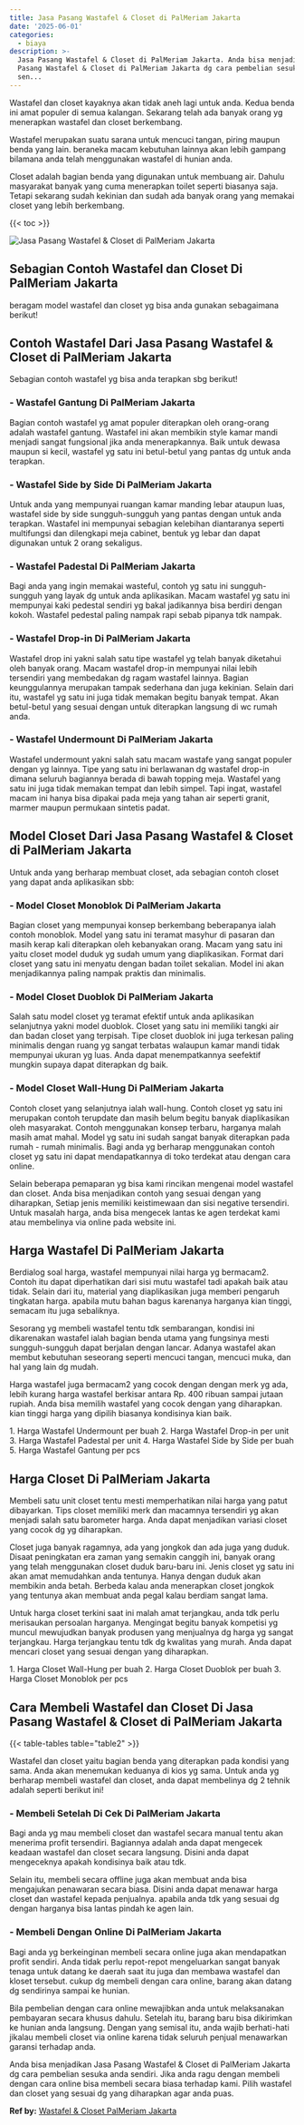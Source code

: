 ```yaml
---
title: Jasa Pasang Wastafel & Closet di PalMeriam Jakarta
date: '2025-06-01'
categories:
  - biaya
description: >-
  Jasa Pasang Wastafel & Closet di PalMeriam Jakarta. Anda bisa menjadikan Jasa
  Pasang Wastafel & Closet di PalMeriam Jakarta dg cara pembelian sesuka anda
  sen...
---
```


Wastafel dan closet kayaknya akan tidak aneh lagi untuk anda. Kedua benda ini amat populer di semua kalangan. Sekarang telah ada banyak orang yg menerapkan wastafel dan closet berkembang.

Wastafel merupakan suatu sarana untuk mencuci tangan, piring maupun benda yang lain. beraneka macam kebutuhan lainnya akan lebih gampang bilamana anda telah menggunakan wastafel di hunian anda.

Closet adalah bagian benda yang digunakan untuk membuang air. Dahulu masyarakat banyak yang cuma menerapkan toilet seperti biasanya saja. Tetapi sekarang sudah kekinian dan sudah ada banyak orang yang memakai closet yang lebih berkembang.

{{< toc >}}

![Jasa Pasang Wastafel & Closet di PalMeriam Jakarta](/images/wastafel-closet-murah41.png)

## Sebagian Contoh Wastafel dan Closet Di PalMeriam Jakarta

beragam model wastafel dan closet yg bisa anda gunakan sebagaimana berikut!

## Contoh Wastafel Dari Jasa Pasang Wastafel & Closet di PalMeriam Jakarta

Sebagian contoh wastafel yg bisa anda terapkan sbg berikut!

### \- Wastafel Gantung Di PalMeriam Jakarta

Bagian contoh wastafel yg amat populer diterapkan oleh orang-orang adalah wastafel gantung. Wastafel ini akan membikin style kamar mandi menjadi sangat fungsional jika anda menerapkannya. Baik untuk dewasa maupun si kecil, wastafel yg satu ini betul-betul yang pantas dg untuk anda terapkan.

### \- Wastafel Side by Side Di PalMeriam Jakarta

Untuk anda yang mempunyai ruangan kamar manding lebar ataupun luas, wastafel side by side sungguh-sungguh yang pantas dengan untuk anda terapkan. Wastafel ini mempunyai sebagian kelebihan diantaranya seperti multifungsi dan dilengkapi meja cabinet, bentuk yg lebar dan dapat digunakan untuk 2 orang sekaligus.

### \- Wastafel Padestal Di PalMeriam Jakarta

Bagi anda yang ingin memakai wasteful, contoh yg satu ini sungguh-sungguh yang layak dg untuk anda aplikasikan. Macam wastafel yg satu ini mempunyai kaki pedestal sendiri yg bakal jadikannya bisa berdiri dengan kokoh. Wastafel pedestal paling nampak rapi sebab pipanya tdk nampak.

### \- Wastafel Drop-in Di PalMeriam Jakarta

Wastafel drop ini yakni salah satu tipe wastafel yg telah banyak diketahui oleh banyak orang. Macam wastafel drop-in mempunyai nilai lebih tersendiri yang membedakan dg ragam wastafel lainnya. Bagian keunggulannya merupakan tampak sederhana dan juga kekinian. Selain dari itu, wastafel yg satu ini juga tidak memakan begitu banyak tempat. Akan betul-betul yang sesuai dengan untuk diterapkan langsung di wc rumah anda.

### \- Wastafel Undermount Di PalMeriam Jakarta

Wastafel undermount yakni salah satu macam wastafe yang sangat populer dengan yg lainnya. Tipe yang satu ini berlawanan dg wastafel drop-in dimana seluruh bagiannya berada di bawah topping meja. Wastafel yang satu ini juga tidak memakan tempat dan lebih simpel. Tapi ingat, wastafel macam ini hanya bisa dipakai pada meja yang tahan air seperti granit, marmer maupun permukaan sintetis padat.

## Model Closet Dari Jasa Pasang Wastafel & Closet di PalMeriam Jakarta

Untuk anda yang berharap membuat closet, ada sebagian contoh closet yang dapat anda aplikasikan sbb:

### \- Model Closet Monoblok Di PalMeriam Jakarta

Bagian closet yang mempunyai konsep berkembang beberapanya ialah contoh monoblok. Model yang satu ini teramat masyhur di pasaran dan masih kerap kali diterapkan oleh kebanyakan orang. Macam yang satu ini yaitu closet model duduk yg sudah umum yang diaplikasikan. Format dari closet yang satu ini menyatu dengan badan toilet sekalian. Model ini akan menjadikannya paling nampak praktis dan minimalis.

### \- Model Closet Duoblok Di PalMeriam Jakarta

Salah satu model closet yg teramat efektif untuk anda aplikasikan selanjutnya yakni model duoblok. Closet yang satu ini memiliki tangki air dan badan closet yang terpisah. Tipe closet duoblok ini juga terkesan paling minimalis dengan ruang yg sangat terbatas walaupun kamar mandi tidak mempunyai ukuran yg luas. Anda dapat menempatkannya seefektif mungkin supaya dapat diterapkan dg baik.

### \- Model Closet Wall-Hung Di PalMeriam Jakarta

Contoh closet yang selanjutnya ialah wall-hung. Contoh closet yg satu ini merupakan contoh terupdate dan masih belum begitu banyak diaplikasikan oleh masyarakat. Contoh menggunakan konsep terbaru, harganya malah masih amat mahal. Model yg satu ini sudah sangat banyak diterapkan pada rumah - rumah minimalis. Bagi anda yg berharap menggunakan contoh closet yg satu ini dapat mendapatkannya di toko terdekat atau dengan cara online.

Selain beberapa pemaparan yg bisa kami rincikan mengenai model wastafel dan closet. Anda bisa menjadikan contoh yang sesuai dengan yang diharapkan, Setiap jenis memiliki keistimewaan dan sisi negative tersendiri. Untuk masalah harga, anda bisa mengecek lantas ke agen terdekat kami atau membelinya via online pada website ini.

## Harga Wastafel Di PalMeriam Jakarta

Berdialog soal harga, wastafel mempunyai nilai harga yg bermacam2. Contoh itu dapat diperhatikan dari sisi mutu wastafel tadi apakah baik atau tidak. Selain dari itu, material yang diaplikasikan juga memberi pengaruh tingkatan harga. apabila mutu bahan bagus karenanya harganya kian tinggi, semacam itu juga sebaliknya.

Sesorang yg membeli wastafel tentu tdk sembarangan, kondisi ini dikarenakan wastafel ialah bagian benda utama yang fungsinya mesti sungguh-sungguh dapat berjalan dengan lancar. Adanya wastafel akan membut kebutuhan seseorang seperti mencuci tangan, mencuci muka, dan hal yang lain dg mudah.

Harga wastafel juga bermacam2 yang cocok dengan dengan merk yg ada, lebih kurang harga wastafel berkisar antara Rp. 400 ribuan sampai jutaan rupiah. Anda bisa memilih wastafel yang cocok dengan yang diharapkan. kian tinggi harga yang dipilih biasanya kondisinya kian baik.

1\. Harga Wastafel Undermount per buah 2. Harga Wastafel Drop-in per unit 3. Harga Wastafel Padestal per unit 4. Harga Wastafel Side by Side per buah 5. Harga Wastafel Gantung per pcs

## Harga Closet Di PalMeriam Jakarta

Membeli satu unit closet tentu mesti memperhatikan nilai harga yang patut dibayarkan. Tips closet memiliki merk dan macamnya tersendiri yg akan menjadi salah satu barometer harga. Anda dapat menjadikan variasi closet yang cocok dg yg diharapkan.

Closet juga banyak ragamnya, ada yang jongkok dan ada juga yang duduk. Disaat peningkatan era zaman yang semakin canggih ini, banyak orang yang telah menggunakan closet duduk baru-baru ini. Jenis closet yg satu ini akan amat memudahkan anda tentunya. Hanya dengan duduk akan membikin anda betah. Berbeda kalau anda menerapkan closet jongkok yang tentunya akan membuat anda pegal kalau berdiam sangat lama.

Untuk harga closet terkini saat ini malah amat terjangkau, anda tdk perlu merisaukan persoalan harganya. Mengingat begitu banyak kompetisi yg muncul mewujudkan banyak produsen yang menjualnya dg harga yg sangat terjangkau. Harga terjangkau tentu tdk dg kwalitas yang murah. Anda dapat mencari closet yang sesuai dengan yang diharapkan.

1\. Harga Closet Wall-Hung per buah 2. Harga Closet Duoblok per buah 3. Harga Closet Monoblok per pcs

## Cara Membeli Wastafel dan Closet Di Jasa Pasang Wastafel & Closet di PalMeriam Jakarta

{{< table-tables table="table2" >}}

Wastafel dan closet yaitu bagian benda yang diterapkan pada kondisi yang sama. Anda akan menemukan keduanya di kios yg sama. Untuk anda yg berharap membeli wastafel dan closet, anda dapat membelinya dg 2 tehnik adalah seperti berikut ini!

### \- Membeli Setelah Di Cek Di PalMeriam Jakarta

Bagi anda yg mau membeli closet dan wastafel secara manual tentu akan menerima profit tersendiri. Bagiannya adalah anda dapat mengecek keadaan wastafel dan closet secara langsung. Disini anda dapat mengeceknya apakah kondisinya baik atau tdk.

Selain itu, membeli secara offline juga akan membuat anda bisa mengajukan penawaran secara biasa. Disini anda dapat menawar harga closet dan wastafel kepada penjualnya. apabila anda tdk yang sesuai dg dengan harganya bisa lantas pindah ke agen lain.

### \- Membeli Dengan Online Di PalMeriam Jakarta

Bagi anda yg berkeinginan membeli secara online juga akan mendapatkan profit sendiri. Anda tidak perlu repot-repot mengeluarkan sangat banyak tenaga untuk datang ke daerah saat itu juga dan membawa wastafel dan kloset tersebut. cukup dg membeli dengan cara online, barang akan datang dg sendirinya sampai ke hunian.

Bila pembelian dengan cara online mewajibkan anda untuk melaksanakan pembayaran secara khusus dahulu. Setelah itu, barang baru bisa dikirimkan ke hunian anda langsung. Dengan yang semisal itu, anda wajib berhati-hati jikalau membeli closet via online karena tidak seluruh penjual menawarkan garansi terhadap anda.

Anda bisa menjadikan Jasa Pasang Wastafel & Closet di PalMeriam Jakarta dg cara pembelian sesuka anda sendiri. Jika anda ragu dengan membeli dengan cara online bisa membeli secara biasa terhadap kami. Pilih wastafel dan closet yang sesuai dg yang diharapkan agar anda puas.

**Ref by:** [Wastafel & Closet PalMeriam Jakarta](https://id.wikipedia.org/wiki/Wastafel)

